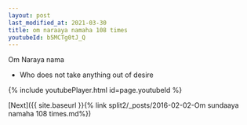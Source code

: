 ```yaml
---
layout: post
last_modified_at: 2021-03-30
title: om naraaya namaha 108 times
youtubeId: b5MCTg0tJ_Q
---
```

 
 
Om Naraya nama 
 
 -  Who does not take anything out of desire 
 
  
 
  
 
 
 
 
 
 


{% include youtubePlayer.html id=page.youtubeId %}
 
[Next]({{ site.baseurl }}{% link  split2/_posts/2016-02-02-Om sundaaya namaha 108 times.md%})
 

